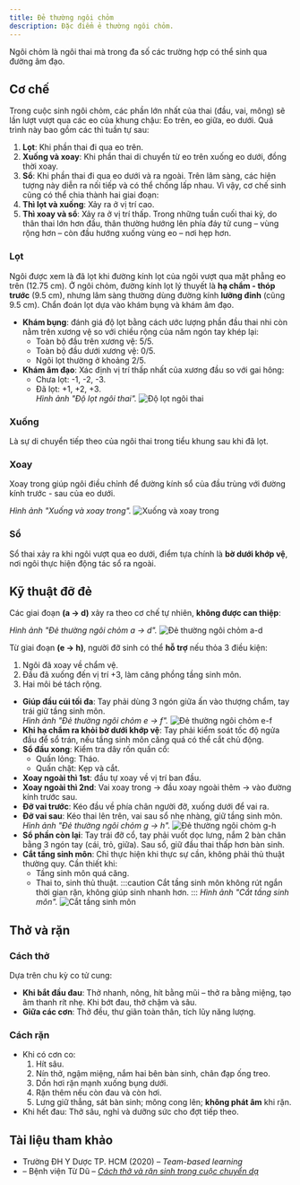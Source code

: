 ```yaml
---
title: Đẻ thường ngôi chỏm
description: Đặc điểm ẻ thường ngôi chỏm.
---
```


Ngôi chỏm là ngôi thai mà trong đa số các trường hợp có thể sinh qua đường âm đạo.

## Cơ chế

Trong cuộc sinh ngôi chỏm, các phần lớn nhất của thai (đầu, vai, mông) sẽ lần lượt vượt qua các eo của khung chậu: Eo trên, eo giữa, eo dưới. Quá trình này bao gồm các thì tuần tự sau:

1. **Lọt**: Khi phần thai đi qua eo trên.
2. **Xuống và xoay**: Khi phần thai di chuyển từ eo trên xuống eo dưới, đồng thời xoay.
3. **Sổ**: Khi phần thai đi qua eo dưới và ra ngoài. Trên lâm sàng, các hiện tượng này diễn ra nối tiếp và có thể chồng lấp nhau. Vì vậy, cơ chế sinh cũng có thể chia thành hai giai đoạn:
4. **Thì lọt và xuống**: Xảy ra ở vị trí cao.
5. **Thì xoay và sổ**: Xảy ra ở vị trí thấp. Trong những tuần cuối thai kỳ, do thân thai lớn hơn đầu, thân thường hướng lên phía đáy tử cung – vùng rộng hơn – còn đầu hướng xuống vùng eo – nơi hẹp hơn.

### Lọt

Ngôi được xem là đã lọt khi đường kính lọt của ngôi vượt qua mặt phẳng eo trên (12.75 cm). Ở ngôi chỏm, đường kính lọt lý thuyết là **hạ chẩm - thóp trước** (9.5 cm), nhưng lâm sàng thường dùng đường kính **lưỡng đỉnh** (cũng 9.5 cm). Chẩn đoán lọt dựa vào khám bụng và khám âm đạo.

- **Khám bụng**: đánh giá độ lọt bằng cách ước lượng phần đầu thai nhi còn nằm trên xương vệ so với chiều rộng của năm ngón tay khép lại:
  - Toàn bộ đầu trên xương vệ: 5/5.
  - Toàn bộ đầu dưới xương vệ: 0/5.
  - Ngôi lọt thường ở khoảng 2/5.
- **Khám âm đạo**: Xác định vị trí thấp nhất của xương đầu so với gai hông:
  - Chưa lọt: -1, -2, -3.
  - Đã lọt: +1, +2, +3.<br>
    _Hình ảnh "Độ lọt ngôi thai"._
    ![Độ lọt ngôi thai](./_images/de-thuong-ngoi-chom/do-lot-ngoi-thai.png)

### Xuống

Là sự di chuyển tiếp theo của ngôi thai trong tiểu khung sau khi đã lọt.

### Xoay

Xoay trong giúp ngôi điều chỉnh để đường kính sổ của đầu trùng với đường kính trước - sau của eo dưới.

_Hình ảnh "Xuống và xoay trong"._
![Xuống và xoay trong](./_images/de-thuong-ngoi-chom/xuong-va-xoay-trong.png)

### Sổ

Sổ thai xảy ra khi ngôi vượt qua eo dưới, điểm tựa chính là **bờ dưới khớp vệ**, nơi ngôi thực hiện động tác sổ ra ngoài.

## Kỹ thuật đỡ đẻ

Các giai đoạn **(a → d)** xảy ra theo cơ chế tự nhiên, **không được can thiệp**:

_Hình ảnh "Đẻ thường ngôi chỏm a → d"._
![Đẻ thường ngôi chỏm a-d](./_images/de-thuong-ngoi-chom/de-thuong-noi-chom-a-d.png)

Từ giai đoạn **(e → h)**, người đỡ sinh có thể **hỗ trợ** nếu thỏa 3 điều kiện:

1. Ngôi đã xoay về chẩm vệ.
2. Đầu đã xuống đến vị trí +3, làm căng phồng tầng sinh môn.
3. Hai môi bé tách rộng.

- **Giúp đầu cúi tối đa**: Tay phải dùng 3 ngón giữa ấn vào thượng chẩm, tay trái giữ tầng sinh môn.<br>
  _Hình ảnh "Đẻ thường ngôi chỏm e → f"._
  ![Đẻ thường ngôi chỏm e-f](./_images/de-thuong-ngoi-chom/de-thuong-noi-chom-e-f.png)
- **Khi hạ chẩm ra khỏi bờ dưới khớp vệ**: Tay phải kiểm soát tốc độ ngửa đầu để sổ trán, nếu tầng sinh môn căng quá có thể cắt chủ động.
- **Sổ đầu xong**: Kiểm tra dây rốn quấn cổ:
  - Quấn lỏng: Tháo.
  - Quấn chặt: Kẹp và cắt.
- **Xoay ngoài thì 1st**: đầu tự xoay về vị trí ban đầu.
- **Xoay ngoài thì 2nd**: Vai xoay trong → đầu xoay ngoài thêm → vào đường kính trước sau.
- **Đỡ vai trước**: Kéo đầu về phía chân người đỡ, xuống dưới để vai ra.
- **Đỡ vai sau**: Kéo thai lên trên, vai sau sổ nhẹ nhàng, giữ tầng sinh môn.
  _Hình ảnh "Đẻ thường ngôi chỏm g → h"._
  ![Đẻ thường ngôi chỏm g-h](./_images/de-thuong-ngoi-chom/de-thuong-noi-chom-g-h.png)
- **Sổ phần còn lại**: Tay trái đỡ cổ, tay phải vuốt dọc lưng, nắm 2 bàn chân bằng 3 ngón tay (cái, trỏ, giữa). Sau sổ, giữ đầu thai thấp hơn bàn sinh.
- **Cắt tầng sinh môn**: Chỉ thực hiện khi thực sự cần, không phải thủ thuật thường quy. Cần thiết khi:
  - Tầng sinh môn quá căng.
  - Thai to, sinh thủ thuật.
    :::caution
    Cắt tầng sinh môn không rút ngắn thời gian rặn, không giúp sinh nhanh hơn.
    :::
    _Hình ảnh "Cắt tầng sinh môn"._
    ![Cắt tầng sinh môn](./_images/de-thuong-ngoi-chom/cat-tang-sinh-mon.png)

## Thở và rặn

### Cách thở

Dựa trên chu kỳ co tử cung:

- **Khi bắt đầu đau**: Thở nhanh, nông, hít bằng mũi – thở ra bằng miệng, tạo âm thanh rít nhẹ. Khi bớt đau, thở chậm và sâu.
- **Giữa các cơn**: Thở đều, thư giãn toàn thân, tích lũy năng lượng.

### Cách rặn

- Khi có cơn co:
  1. Hít sâu.
  2. Nín thở, ngậm miệng, nắm hai bên bàn sinh, chân đạp ống treo.
  3. Dồn hơi rặn mạnh xuống bụng dưới.
  4. Rặn thêm nếu còn đau và còn hơi.
  5. Lưng giữ thẳng, sát bàn sinh; mông cong lên; **không phát âm** khi rặn.
- Khi hết đau: Thở sâu, nghỉ và dưỡng sức cho đợt tiếp theo.

## Tài liệu tham khảo

- Trường ĐH Y Dược TP. HCM (2020) – _Team-based learning_
- – Bệnh viện Từ Dũ – [_Cách thở và rặn sinh trong cuộc chuyển dạ_](https://tudu.com.vn/vn/y-hoc-thuong-thuc/suc-khoe-phu-nu/lam-me-an-toan/cham-soc-ba-me-mang-thai/cach-tho-va-ran-sinh-trong-cuoc-chuyen-da/)
